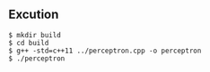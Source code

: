 
## Excution

```
$ mkdir build
$ cd build
$ g++ -std=c++11 ../perceptron.cpp -o perceptron
$ ./perceptron
```

